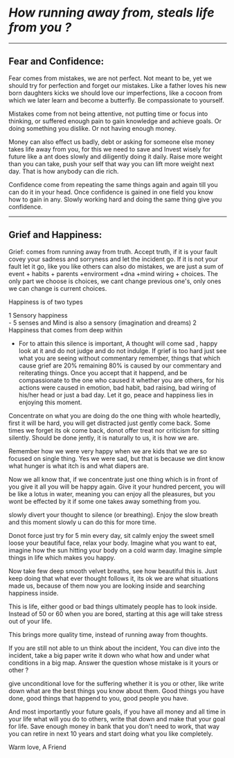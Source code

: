 # _How running away from, steals life from you ?_
---
## Fear and Confidence:

Fear comes from mistakes, we are not perfect. Not meant to be, yet we should try for perfection and forget our mistakes. Like a father loves his new born daughters kicks we should love our imperfections, like a cocoon from which we later learn and become a butterfly. Be compassionate to yourself. 

Mistakes come from not being attentive, not putting time or focus  into thinking, or suffered enough pain to gain knowledge and achieve goals. Or doing something you dislike. Or not having enough money.

Money can also effect us badly, debt or asking for someone else money takes life away from you, for this we need to save and Invest wisely for future like a ant does slowly and diligently doing it daily. Raise more weight than you can take, push your self that way you can lift more weight next day. That is how anybody can die rich. 

Confidence come from repeating the same things again and again till you can do it in your head. Once confidence is gained in one field you know how to gain in any. Slowly working hard and doing the same thing give you confidence.

---
## Grief and Happiness:

Grief: comes from running away from truth. Accept truth, if it is your fault covey your sadness and sorryness and let the incident go. If it is not your fault let it go, like you like others can also do mistakes, we are just a sum of event + habits + parents +envirorment +dna +mind wiring + choices. The only part we choose is choices, we cant change previous one's, only ones we can change is current choices.


Happiness is of two types

1  Sensory happiness  
        -   5 senses and Mind is also a sensory (imagination and dreams)
2  Happiness that comes from deep within 
- For to attain this silence is important,
A thought will come sad , happy look at it and do not judge and do not indulge.
If grief is too hard just see what you are seeing without commentary remember, things that which cause grief are 20% remaining 80% is caused by our commentary and reiterating things. Once you accept that it happend, and be compassionate to the one who caused it whether you are others, for his actions were caused in emotion, bad habit, bad raising, bad wiring of his/her head or just a bad day. Let it go, peace and happiness lies in enjoying this moment.

Concentrate on what you are doing do the one thing with whole heartedly,
first it will be hard, you will get distracted just gently come back.
Some times we forget its ok come back, donot offer treat nor criticism for sitting silently. Should be done jently, it is naturally to us, it is how we are.

 Remember how we were very happy when we are kids that we are so focused on single thing. Yes we were sad, but that is because we dint know what hunger is what itch is and what diapers are. 

Now we all know that, if we concentrate just one thing which is in front of you give it all you will be happy again. Give it your hundred percent, you will be like a lotus in water, meaning you can enjoy all the pleasures, but you wont be effected by it if some one takes away something from you.

 slowly divert your thought to silence (or breathing). Enjoy the slow breath and this moment slowly u can do this for more time. 

Donot force just try for 5 min every day, sit calmly enjoy the sweet smell loose your beautiful face, relax your body. Imagine what you want to eat, imagine how the sun hitting your body on a cold warm day. Imagine simple things in life which makes you happy. 

Now take few deep smooth velvet breaths, see how beautiful this is. Just keep doing that what ever thought follows it, its ok we are what situations made us, because of them now you are looking inside and searching happiness inside. 

This is life, either good or bad things ultimately people has to look inside. Instead of 50 or 60 when you are bored, starting at this age will take stress out of your life. 

This brings more quality time, instead of running away from thoughts.


If you are still not able to un think about the incident, 
You can dive into the incident, take a big paper write it down who what how and under what conditions in a big map. 
Answer the question
whose mistake is it yours or other ?

give unconditional love for the suffering whether it is you or other, like write down what are the best things you know about them. Good things you have done, good things that happend to you, good people you have. 

And most importantly your future goals, if you have all money and all time in your life what will you do to others, write that down and make that your goal for life. Save enough money in bank that you don't need to work, that way you can retire in next 10 years and start doing what you like completely. 

Warm love,
A Friend

